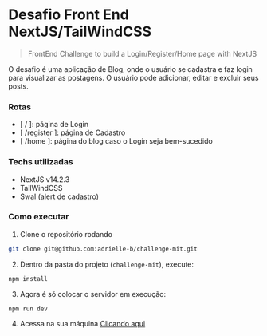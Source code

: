 # Desafio Front End NextJS/TailWindCSS

> FrontEnd Challenge to build a Login/Register/Home page with NextJS

O desafio é uma aplicação de Blog, onde o usuário se cadastra e faz login para visualizar as postagens. O usuário pode adicionar, editar e excluir seus posts.

### Rotas

- [ / ]: página de Login
- [ /register ]: página de Cadastro
- [ /home ]: página do blog caso o Login seja bem-sucedido

### Techs utilizadas

- NextJS v14.2.3
- TailWindCSS
- Swal (alert de cadastro)


### Como executar

1. Clone o repositório rodando

```bash
git clone git@github.com:adrielle-b/challenge-mit.git
```

2. Dentro da pasta do projeto (`challenge-mit`), execute:

```bash
npm install
```

3. Agora é só colocar o servidor em execução:

```bash
npm run dev
```
4. Acessa na sua máquina [Clicando aqui](http://localhost:3000 "LocalHost:3000")
